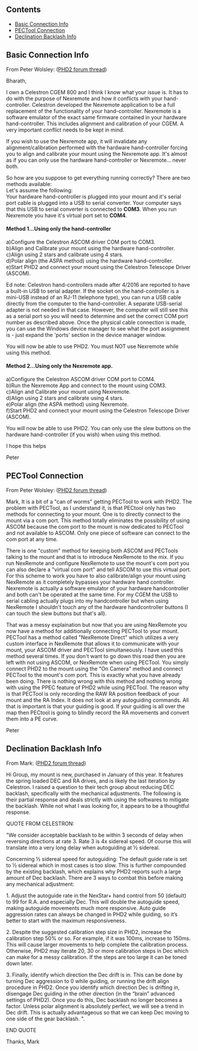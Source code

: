 ## Contents ##

* [Basic Connection Info](https://github.com/OpenPHDGuiding/phd2/wiki/Celestron-Mount-Connection/#basic-connection-info)
* [PECTool Connection](https://github.com/OpenPHDGuiding/phd2/wiki/Celestron-Mount-Connection/#pectool-connection)
* [Declination Backlash Info](https://github.com/OpenPHDGuiding/phd2/wiki/Celestron-Mount-Connection/#declination-backlash-info)

## Basic Connection Info ##

From Peter Wolsley: ([PHD2 forum thread](https://groups.google.com/d/msg/open-phd-guiding/h6sLV4ktQL0/D0Q6IYV_AwAJ))

Bharath,

I own a Celestron CGEM 800 and I think I know what your issue is.  It has to do with the purpose of Nexremote and how it conflicts with your hand-controller.  Celestron developed the Nexremote application to be a full replacement of the functionality of your hand-controller. Nexremote is a software emulator of the exact same firmware contained in your hardware hand-controller. This includes alignment and calibration of your CGEM.  A very important conflict needs to be kept in mind. 

If you wish to use the Nexremote app, it will invalidate any alignment/calibration performed with the hardware hand-controller forcing you to align and calibrate your mount using the Nexremote app.  It's almost as if you can only use the hardware hand-controller or Nexremote... never both.
 
So how are you suppose to get everything running correctly?  There are two methods available:  
Let's assume the following:  
Your hardware hand-controller is plugged into your mount and it's serial port cable is plugged into a USB to serial converter.  Your computer says that this USB to serial converter is connected to **COM3**.  When you run Nexremote you have it's virtual port set to **COM4**.
 
#### Method 1...Using only the hand-controller ####
a)Configure the Celestron ASCOM driver COM port to COM3.  
b)Align and Calibrate your mount using the hardware hand-controller.  
c)Align using 2 stars and calibrate using 4 stars.  
d)Polar align (the ASPA method) using the hardware hand-controller.  
e)Start PHD2 and connect your mount using the Celestron Telescope Driver (ASCOM).  

Ed note:  Celestron hand-controllers made after 4/2016 are reported to have a built-in USB to serial adapter.  If the socket on the hand-controller is a mini-USB instead of an RJ-11 (telephone type), you can run a USB cable directly from the computer to the hand-controller.  A separate USB-serial adapter is not needed in that case.  However, the computer will still see this as a serial port so you will need to determine and set the correct COM port number as described above.  Once the physical cable connection is made, you can use the Windows device manager to see what the port assignment is - just expand the 'ports' section in the device manager window.

You will now be able to use PHD2. You must NOT use Nexremote while using this method.
 
#### Method 2...Using only the Nexremote app. ####
a)Configure the Celestron ASCOM driver COM port to COM4.  
b)Run the Nexremote App and connect to the mount using COM3.  
c)Align and Calibrate your mount using Nexremote.  
d)Align using 2 stars and calibrate using 4 stars.  
e)Polar align (the ASPA method) using Nexremote.  
f)Start PHD2 and connect your mount using the Celestron Telescope Driver (ASCOM).  

You will now be able to use PHD2. You can only use the slew buttons on the hardware hand-controller (if you wish) when using this method.

I hope this helps

Peter


## PECTool Connection ##

From Peter Wolsley: ([PHD2 forum thread](https://groups.google.com/d/msg/open-phd-guiding/Mymt3H5FLKE/X-Oi7QO1BAAJ))

Mark,
It is a bit of a "can of worms" getting PECTool to work with PHD2.  The problem with PECTool, as I understand it, is that PECtool only has two methods for connecting to your mount.  One is to directly connect to the mount via a com port.  This method totally eliminates the possibility of using ASCOM because the com port to the mount is now dedicated to PECTool and not available to ASCOM.  Only one piece of software can connect to the com port at any time.

There is one "custom" method for keeping both ASCOM and PECTools talking to the mount and that is to introduce NexRemote to the mix.  If you run NexRemote and configure NexRemote to use the mount's com port you can also declare a "virtual com port" and tell ASCOM to use this virtual port.  For this scheme to work you have to also calibrate/align your mount using NexRemote as it completely bypasses your hardware hand controller.  Nexremote is actually a software emulator of your hardware handcontroller and both can't be operated at the same time.  For my CGEM the USB to serial cabling actually plugs into my handcontroller but when using NexRemote I shouldn't touch any of the hardware handcontroller buttons (I can touch the slew buttons but that's all).

That was a messy explaination but now that you are using NexRemote you now have a method for additionally connecting PECTool to your mount.  PECTool has a method called "NexRemote Direct" which utilizes a very custom interface in NexRemote that allows it to communicate with your mount, your ASCOM driver and PECTool simultaneously.  I have used this method several times.
If you don't want to go down this road then you are left with not using ASCOM, or NexRemote when using PECTool.  You simply connect PHD2 to the mount using the "On Camera" method and connect PECTool to the mount's com port.  This is exactly what you have already been doing. There is nothing wrong with this method and nothing wrong with using the PPEC feature of PHD2 while using PECTool.  The reason why is that PECTool is only recording the RAW RA position feedback of your mount and the RA Index.  It does not look at any autoguiding commands. All that is important is that your guiding is good.  If your guiding is all over the map then PECtool is going to blindly record the RA movements and convert them into a PE curve.

Peter

## Declination Backlash Info ##

From Mark: ([PHD2 forum thread](https://groups.google.com/d/topic/open-phd-guiding/8Eb_TCTeaVg/discussion))

Hi Group,
my mount is new, purchased in January of this year.  It features the spring loaded DEC and RA drives, and is likely the last iteration by Celestron.  I raised a question to their tech group about reducing DEC backlash, specifically with the mechanical adjustments.  The following is their partial response and deals strictly with using the softwares to mitigate the backlash.  While not what I was looking for, it appears to be a thoughtful response.

QUOTE FROM CELESTRON:

"We consider acceptable backlash to be within 3 seconds of delay when reversing directions at rate 3. Rate 3 is 4x sidereal speed. Of course this will translate into a very long delay when autoguiding at ½ sidereal.

Concerning ½ sidereal speed for autoguiding:
The default guide rate is set to ½ sidereal which in most cases is too slow. This is further compounded by the existing backlash, which explains why PHD2 reports such a large amount of Dec backlash. There are 3 ways to combat this before making any mechanical adjustment:

1\.      Adjust the autoguide rate in the NexStar+ hand control from 50 (default) to 99 for R.A. and especially Dec. This will double the autoguide speed, making autoguide movements much more responsive. Auto guide aggression rates can always be changed in PHD2 while guiding, so it’s better to start with the maximum responsiveness.

2\.      Despite the suggested calibration step size in PHD2, increase the calibration step 50% or so. For example, if it was 100ms, increase to 150ms. This will cause larger movements to help complete the calibration process. Otherwise, PHD2 may iterate 20, 30 or more calibration steps in Dec which can make for a messy calibration. If the steps are too large it can be toned down later.

3\.      Finally, identify which direction the Dec drift is in. This can be done by turning Dec aggression to 0 while guiding, or running the drift align procedure in PHD2. Once you identify which direction Dec is drifting in, disengage Dec guiding in the other direction (in the “brain” advanced settings of PHD2). Once you do this, Dec backlash no longer becomes a factor. Unless polar alignment is absolutely perfect, we will see a trend in Dec drift. This is actually advantageous so that we can keep Dec moving to one side of the gear backlash. ".

END QUOTE

Thanks,
Mark
